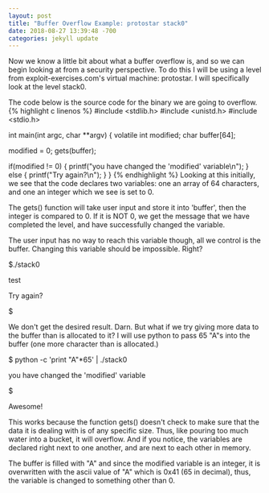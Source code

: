 ```yaml
---
layout: post
title: "Buffer Overflow Example: protostar stack0"
date: 2018-08-27 13:39:48 -700
categories: jekyll update
---
```

Now we know a little bit about what a buffer overflow is, and so we can begin looking at from a security perspective.
To do this I will be using a level from exploit-exercises.com's virtual machine: protostar. I will specifically look at the level stack0.

The code below is the source code for the binary we are going to overflow.
{% highlight c linenos %}
#include <stdlib.h>
#include <unistd.h>
#include <stdio.h>

int main(int argc, char **argv)
{
  volatile int modified;
  char buffer[64];

  modified = 0;
  gets(buffer);

  if(modified != 0) {
      printf("you have changed the 'modified' variable\n");
  } else {
      printf("Try again?\n");
  }
}
{% endhighlight %}
Looking at this initially, we see that the code declares two variables: one an array of 64 characters, and one an integer which we see is set to 0.

The gets() function will take user input and store it into 'buffer', then the integer is compared to 0. If it is NOT 0, we get the message that we have completed the level, and have successfully changed the variable.

The user input has no way to reach this variable though, all we control is the buffer. Changing this variable should be impossible. Right?

$./stack0

test

Try again?

$

We don't get the desired result. Darn. But what if we try giving more data to the buffer than is allocated to it? I will use python to pass 65 "A"s into the buffer (one more character than is allocated.)

$ python -c 'print "A"*65' | ./stack0

you have changed the 'modified' variable

$

Awesome!

This works because the function gets() doesn't check to make sure that the data it is dealing with is of any specific size. Thus, like pouring too much water into a bucket, it will overflow. And if you notice, the variables are declared right next to one another, and are next to each other in memory.

The buffer is filled with "A" and since the modified variable is an integer, it is overwritten with the ascii value of "A" which is 0x41 (65 in decimal), thus, the variable is changed to something other than 0.
